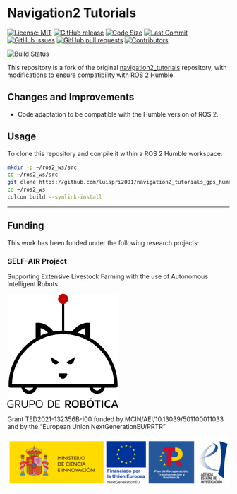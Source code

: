 # Navigation2 Tutorials

[![License: MIT](https://img.shields.io/badge/License-MIT-blue.svg)](https://opensource.org/licenses/MIT) [![GitHub release](https://img.shields.io/github/release/luispri2001/navigation2_tutorials_gps_humble.svg)](https://github.com/luispri2001/navigation2_tutorials_gps_humble/releases) [![Code Size](https://img.shields.io/github/languages/code-size/luispri2001/navigation2_tutorials_gps_humble.svg)](https://github.com/luispri2001/navigation2_tutorials_gps_humble) [![Last Commit](https://img.shields.io/github/last-commit/luispri2001/navigation2_tutorials_gps_humble.svg)](https://github.com/luispri2001/navigation2_tutorials_gps_humble/commits/main) [![GitHub issues](https://img.shields.io/github/issues/luispri2001/navigation2_tutorials_gps_humble)](https://github.com/luispri2001/navigation2_tutorials_gps_humble/issues) [![GitHub pull requests](https://img.shields.io/github/issues-pr/luispri2001/navigation2_tutorials_gps_humble)](https://github.com/luispri2001/navigation2_tutorials_gps_humble/pulls) [![Contributors](https://img.shields.io/github/contributors/luispri2001/navigation2_tutorials_gps_humble.svg)](https://github.com/luispri2001/navigation2_tutorials_gps_humble/graphs/contributors)

![Build Status](https://github.com/luispri2001/navigation2_tutorials_gps_humble/actions/workflows/main.yml/badge.svg?branch=humble)

This repository is a fork of the original [navigation2_tutorials](https://github.com/ros-planning/navigation2_tutorials) repository, with modifications to ensure compatibility with ROS 2 Humble.

## Changes and Improvements
- Code adaptation to be compatible with the Humble version of ROS 2.

## Usage
To clone this repository and compile it within a ROS 2 Humble workspace:

```sh
mkdir -p ~/ros2_ws/src
cd ~/ros2_ws/src
git clone https://github.com/luispri2001/navigation2_tutorials_gps_humble.git
cd ~/ros2_ws
colcon build --symlink-install
```

---

## Funding

This work has been funded under the following research projects:

### SELF-AIR Project

Supporting Extensive Livestock Farming with the use of Autonomous Intelligent Robots

<img src="https://raw.githubusercontent.com/shepherd-robot/.github/main/profile/robotics_wolf_minimal.png" alt= "SELF_AIR_logo" width="50%" height="50%">

Grant TED2021-132356B-I00 funded by MCIN/AEI/10.13039/501100011033 and by the “European Union NextGenerationEU/PRTR”

![SELF_AIR_EU eu_logo](https://raw.githubusercontent.com/shepherd-robot/.github/main/profile/micin-financiadoUEnextgeneration-prtr-aei.png)

